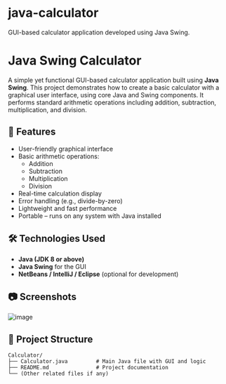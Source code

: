 # java-calculator
GUI-based calculator application developed using Java Swing.

# Java Swing Calculator

A simple yet functional GUI-based calculator application built using **Java Swing**. This project demonstrates how to create a basic calculator with a graphical user interface, using core Java and Swing components. It performs standard arithmetic operations including addition, subtraction, multiplication, and division.

## 🚀 Features

- User-friendly graphical interface
- Basic arithmetic operations:
  - Addition
  - Subtraction
  - Multiplication
  - Division
- Real-time calculation display
- Error handling (e.g., divide-by-zero)
- Lightweight and fast performance
- Portable – runs on any system with Java installed

## 🛠️ Technologies Used

- **Java (JDK 8 or above)**
- **Java Swing** for the GUI
- **NetBeans / IntelliJ / Eclipse** (optional for development)

## 📷 Screenshots
![image](https://github.com/user-attachments/assets/ebadf8be-008b-4177-a953-67b4fe2ca0b2)

## 📁 Project Structure

```plaintext
Calculator/
├── Calculator.java         # Main Java file with GUI and logic
├── README.md               # Project documentation
└── (Other related files if any)
